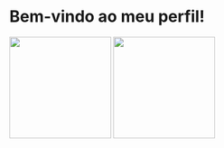 #  Bem-vindo ao meu perfil!
<div>
  <img  height="180em" src="https://github-readme-stats.vercel.app/api?username=Marcelo-maga&show_icons=true&theme=tokyonight&count-private=true" />
  <img  height="180em" src="https://github-readme-stats.vercel.app/api/top-langs/?username=Marcelo-maga&layout=compact&theme=tokyonight" />
<div>
